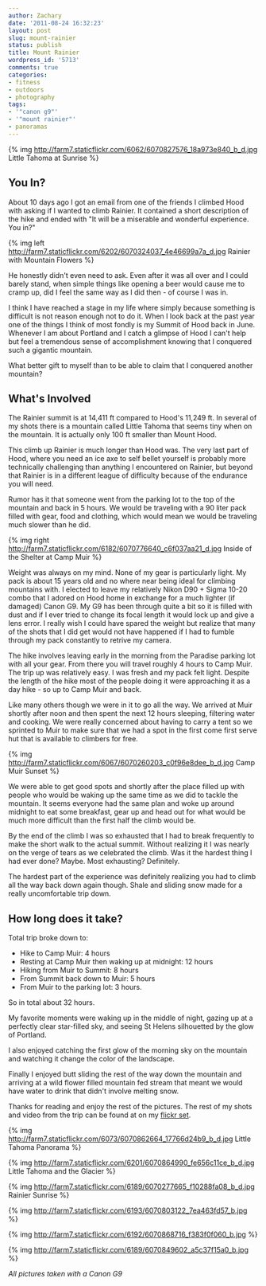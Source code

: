 ```yaml
---
author: Zachary
date: '2011-08-24 16:32:23'
layout: post
slug: mount-rainier
status: publish
title: Mount Rainier
wordpress_id: '5713'
comments: true
categories:
- fitness
- outdoors
- photography
tags:
- '"canon g9"'
- '"mount rainier"'
- panoramas
---
```


{% img http://farm7.staticflickr.com/6062/6070827576_18a973e840_b_d.jpg Little Tahoma at Sunrise %}

## You In?

  
About 10 days ago I got an email from one of the friends I climbed Hood with
asking if I wanted to climb Rainier. It contained a short description of the
hike and ended with "It will be a miserable and wonderful experience. You in?"

{% img left http://farm7.staticflickr.com/6202/6070324037_4e46699a7a_d.jpg Rainier with Mountain Flowers %}

He honestly didn't even need to ask. Even after it was all over and I could
barely stand, when simple things like opening a beer would cause me to cramp
up, did I feel the same way as I did then - of course I was in.

I think I have reached a stage in my life where simply because something is
difficult is not reason enough not to do it. When I look back at the past year
one of the things I think of most fondly is my Summit of Hood back in June.
Whenever I am about Portland and I catch a glimpse of Hood I can't help but
feel a tremendous sense of accomplishment knowing that I conquered such a
gigantic mountain.

What better gift to myself than to be able to claim that I conquered another
mountain?

## What's Involved

The Rainier summit is at 14,411 ft compared to Hood's 11,249 ft. In several of
my shots there is a mountain called Little Tahoma that seems tiny when on the
mountain. It is actually only 100 ft smaller than Mount Hood.

This climb up Rainier is much longer than Hood was. The very last part of
Hood, where you need an ice axe to self bellet yourself is probably more
technically challenging than anything I encountered on Rainier, but beyond
that Rainier is in a different league of difficulty because of the endurance
you will need.

Rumor has it that someone went from the parking lot to the top of the mountain
and back in 5 hours. We would be traveling with a 90 liter pack filled with
gear, food and clothing, which would mean we would be traveling much slower
than he did.

{% img right http://farm7.staticflickr.com/6182/6070776640_c6f037aa21_d.jpg Inside of the Shelter at Camp Muir %}

Weight was always on my mind. None of my gear is particularly light. My pack
is about 15 years old and no where near being ideal for climbing mountains
with. I elected to leave my relatively Nikon D90 + Sigma 10-20 combo that I
adored on Hood home in exchange for a much lighter (if damaged) Canon G9. My
G9 has been through quite a bit so it is filled with dust and if I ever tried
to change its focal length it would lock up and give a lens error. I really
wish I could have spared the weight but realize that many of the shots that I
did get would not have happened if I had to fumble through my pack constantly
to retrive my camera.

The hike involves leaving early in the morning from the
Paradise parking lot with all your gear. From there you will travel roughly 4
hours to Camp Muir. The trip up was relatively easy. I was fresh and my pack
felt light. Despite the length of the hike most of the people doing it were
approaching it as a day hike - so up to Camp Muir and back.

Like many others though we were in it to go all the way. We arrived at Muir
shortly after noon and then spent the next 12 hours sleeping, filtering water
and cooking. We were really concerned about having to carry a tent so we
sprinted to Muir to make sure that we had a spot in the first come first serve
hut that is available to climbers for free.

{% img http://farm7.staticflickr.com/6067/6070260203_c0f96e8dee_b_d.jpg Camp Muir Sunset %}

We were able to get good spots and shortly after the place filled up with people who would be
waking up the same time as we did to tackle the mountain. It seems everyone
had the same plan and woke up around midnight to eat some breakfast, gear up
and head out for what would be much more difficult than the first half the
climb would be.

By the end of the climb I was so exhausted that I had to break frequently to
make the short walk to the actual summit. Without realizing it I was nearly on
the verge of tears as we celebrated the climb. Was it the hardest thing I had
ever done? Maybe. Most exhausting? Definitely.

The hardest part of the experience was definitely realizing you had to climb
all the way back down again though. Shale and sliding snow made for a really
uncomfortable trip down.

## How long does it take?

Total trip broke down to:

  * Hike to Camp Muir: 4 hours
  * Resting at Camp Muir then waking up at midnight: 12 hours
  * Hiking from Muir to Summit: 8 hours
  * From Summit back down to Muir: 5 hours
  * From Muir to the parking lot: 3 hours.
  
So in total about 32 hours.

My favorite moments were waking up in the middle of night, gazing up at a
perfectly clear star-filled sky, and seeing St Helens silhouetted by the glow
of Portland.

I also enjoyed catching the first glow of the morning sky on the mountain and
watching it change the color of the landscape.

Finally I enjoyed butt sliding the rest of the way down the mountain and
arriving at a wild flower filled mountain fed stream that meant we would have
water to drink that didn't involve melting snow.

Thanks for reading and enjoy the rest of the pictures. The rest of my shots
and video from the trip can be found at on my [flickr set](http://www.flickr.com/photos/zacharyz/sets/72157627370662365/with/6070324037/).

{% img http://farm7.staticflickr.com/6073/6070862664_17766d24b9_b_d.jpg Little Tahoma Panorama %}

{% img http://farm7.staticflickr.com/6201/6070864990_fe656c11ce_b_d.jpg Little Tahoma and the Glacier %}

{% img http://farm7.staticflickr.com/6189/6070277665_f10288fa08_b_d.jpg Rainier Sunrise %}

{% img http://farm7.staticflickr.com/6193/6070803122_7ea463fd57_b.jpg %}

{% img http://farm7.staticflickr.com/6192/6070868716_f383f0f060_b.jpg %}

{% img http://farm7.staticflickr.com/6189/6070849602_a5c37f15a0_b.jpg %}

_All pictures taken with a Canon G9_

